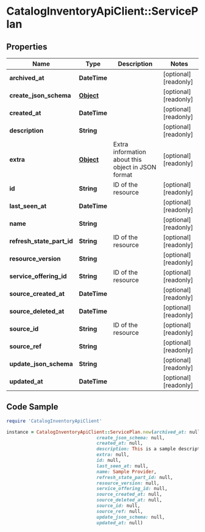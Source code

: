 # CatalogInventoryApiClient::ServicePlan

## Properties

Name | Type | Description | Notes
------------ | ------------- | ------------- | -------------
**archived_at** | **DateTime** |  | [optional] [readonly] 
**create_json_schema** | [**Object**](.md) |  | [optional] [readonly] 
**created_at** | **DateTime** |  | [optional] [readonly] 
**description** | **String** |  | [optional] [readonly] 
**extra** | [**Object**](.md) | Extra information about this object in JSON format | [optional] [readonly] 
**id** | **String** | ID of the resource | [optional] [readonly] 
**last_seen_at** | **DateTime** |  | [optional] [readonly] 
**name** | **String** |  | [optional] [readonly] 
**refresh_state_part_id** | **String** | ID of the resource | [optional] [readonly] 
**resource_version** | **String** |  | [optional] [readonly] 
**service_offering_id** | **String** | ID of the resource | [optional] [readonly] 
**source_created_at** | **DateTime** |  | [optional] [readonly] 
**source_deleted_at** | **DateTime** |  | [optional] [readonly] 
**source_id** | **String** | ID of the resource | [optional] [readonly] 
**source_ref** | **String** |  | [optional] [readonly] 
**update_json_schema** | **String** |  | [optional] [readonly] 
**updated_at** | **DateTime** |  | [optional] [readonly] 

## Code Sample

```ruby
require 'CatalogInventoryApiClient'

instance = CatalogInventoryApiClient::ServicePlan.new(archived_at: null,
                                 create_json_schema: null,
                                 created_at: null,
                                 description: This is a sample description for a provider,
                                 extra: null,
                                 id: null,
                                 last_seen_at: null,
                                 name: Sample Provider,
                                 refresh_state_part_id: null,
                                 resource_version: null,
                                 service_offering_id: null,
                                 source_created_at: null,
                                 source_deleted_at: null,
                                 source_id: null,
                                 source_ref: null,
                                 update_json_schema: null,
                                 updated_at: null)
```


